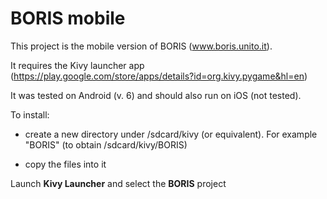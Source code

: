 BORIS mobile 
============

This project is the mobile version of BORIS (www.boris.unito.it).

It requires the Kivy launcher app (https://play.google.com/store/apps/details?id=org.kivy.pygame&hl=en)

It was tested on Android (v. 6) and should also run on iOS (not tested).

To install:

* create a new directory under /sdcard/kivy (or equivalent). For example "BORIS" (to obtain /sdcard/kivy/BORIS)

* copy the files into it

Launch **Kivy Launcher** and select the **BORIS** project
